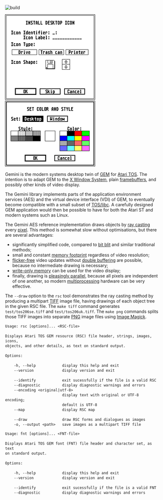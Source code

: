 ![build](https://github.com/frno7/gemini/actions/workflows/build.yml/badge.svg)

![Install desktop icon](https://raw.githubusercontent.com/frno7/gemini/main/doc/tos206uk-05.png)
![Set color and style](https://raw.githubusercontent.com/frno7/gemini/main/doc/tos206uk-13.png)

Gemini is the modern systems desktop twin of
[GEM](https://en.wikipedia.org/wiki/GEM_(desktop_environment))
for
[Atari TOS](https://en.wikipedia.org/wiki/Atari_TOS). The intention
is to adapt GEM to the
[X Window System](https://en.wikipedia.org/wiki/X_Window_System),
plain [framebuffers](https://en.wikipedia.org/wiki/Framebuffer),
and possibly other kinds of video display.

The Gemini library implements parts of the application environment
services (AES) and the virtual device interface (VDI) of GEM, to eventually
become compatible with a small subset of
[TOS/libc](https://github.com/frno7/toslibc). A carefully designed
GEM application would then be possible to have for both the Atari ST and
modern systems such as Linux.

The Gemini AES reference implementation draws objects by
[ray casting](https://en.wikipedia.org/wiki/Ray_casting) every
[pixel](https://en.wikipedia.org/wiki/Pixel). This method is somewhat slow
without optimisations, but there are several advantages:

- significantly simplified code, compared to
  [bit blit](https://en.wikipedia.org/wiki/Bit_blit) and similar
  traditional methods;
- small and constant
  [memory footprint](https://en.wikipedia.org/wiki/Memory_footprint)
  regardless of video resolution;
- [flicker-free](https://en.wikipedia.org/wiki/Flicker-free) video updates
  without [double buffering](https://en.wikipedia.org/wiki/Multiple_buffering)
  are possible, because no intermediate drawing is necessary;
- [write-only memory](https://en.wikipedia.org/wiki/Write-only_memory_(engineering))
  can be used for the video display;
- finally, drawing is
  [pleasingly parallel](https://en.wikipedia.org/wiki/Embarrassingly_parallel),
  because all pixels are independent of one another, so modern
  [multiprocessing](https://en.wikipedia.org/wiki/multiprocessing)
  hardware can be very effective.

The `--draw` option to the `rsc` tool demonstrates the ray casting method
by producing a multipart [TIFF](https://en.wikipedia.org/wiki/TIFF) image
file, having drawings of each object tree in the given RSC file.
The `make tiff` command generates `test/tos206se.tiff` and `test/tos206uk.tiff`.
The `make png` commands splits those TIFF images into separate
[PNG](https://en.wikipedia.org/wiki/Portable_Network_Graphics) image files
using [Image Magick](https://en.wikipedia.org/wiki/ImageMagick).

```
Usage: rsc [options]... <RSC-file>

Displays Atari TOS GEM resource (RSC) file header, strings, images, icons,
objects, and other details, as text on standard output.

Options:

    -h, --help            display this help and exit
    --version             display version and exit

    --identify            exit sucessfully if the file is a valid RSC
    --diagnostic          display diagnostic warnings and errors
    --encoding <original|utf-8>
                          display text with original or UTF-8 encoding;
                          default is UTF-8
    --map                 display RSC map

    --draw                draw RSC forms and dialogues as images
    -o, --output <path>   save images as a multipart TIFF file
```

```
Usage: fnt [options]... <FNT-file>

Displays Atari TOS GEM font (FNT) file header and character set, as text
on standard output.

Options:

    -h, --help            display this help and exit
    --version             display version and exit

    --identify            exit sucessfully if the file is a valid FNT
    --diagnostic          display diagnostic warnings and errors
```
